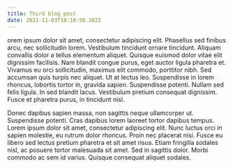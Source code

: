 ```yaml
---
title: Third blog post
date: 2021-11-03T18:18:50.302Z
---
```

orem ipsum dolor sit amet, consectetur adipiscing elit. Phasellus sed finibus arcu, nec sollicitudin lorem. Vestibulum tincidunt ornare tincidunt. Aliquam convallis dolor a tellus elementum aliquet. Quisque euismod dolor vitae elit dignissim facilisis. Nam blandit congue purus, eget auctor ligula pharetra et. Vivamus eu orci sollicitudin, maximus elit commodo, porttitor nibh. Sed accumsan quis turpis nec aliquet. Ut at lectus leo. Suspendisse in lorem rhoncus, lobortis tortor in, gravida sapien. Suspendisse potenti. Nullam sed felis ligula. In sed blandit lacus. Vestibulum pretium consequat dignissim. Fusce et pharetra purus, in tincidunt nisl.

Donec dapibus sapien massa, non sagittis neque ullamcorper ut. Suspendisse potenti. Cras dapibus lorem laoreet tortor dapibus tempus. Lorem ipsum dolor sit amet, consectetur adipiscing elit. Nunc luctus orci in sapien molestie, eu rutrum dolor rhoncus. Proin nec placerat nisi. Fusce eu libero sed lectus pretium pharetra et sit amet risus. Etiam fringilla sodales nisl, ac posuere tortor malesuada sit amet. Sed in sagittis dolor. Morbi commodo ac sem id varius. Quisque consequat aliquet sodales.